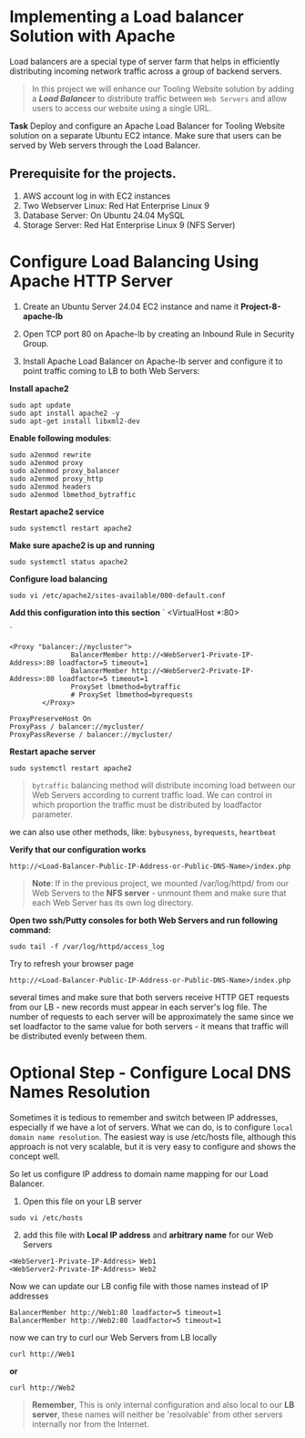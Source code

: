 # Implementing a Load balancer Solution with Apache
Load balancers are a special type of server farm that helps in efficiently distributing incoming network traffic across a group of backend servers.

> In this project we will enhance our Tooling Website solution by adding a ***Load Balancer*** to distribute traffic between `Web Servers` and allow users to access our website using a single URL.

**Task**
Deploy and configure an Apache Load Balancer for Tooling Website solution on a separate Ubuntu EC2 intance. Make sure that users can be served by Web servers through the Load Balancer.

## Prerequisite for the projects.
1. AWS account log in with EC2 instances
2. Two Webserver Linux: Red Hat Enterprise Linux 9
3. Database Server: On Ubuntu 24.04 MySQL
4. Storage Server: Red Hat Enterprise Linux 9 (NFS Server)

# Configure Load Balancing Using Apache HTTP Server 

1. Create an Ubuntu Server 24.04 EC2 instance and name it **Project-8-apache-lb**

2. Open TCP port 80 on Apache-lb by creating an Inbound Rule in Security Group.

3. Install Apache Load Balancer on Apache-lb server and configure it to point traffic coming to LB to both Web Servers:

**Install apache2**
```
sudo apt update
sudo apt install apache2 -y
sudo apt-get install libxml2-dev
```
**Enable following modules**:
```
sudo a2enmod rewrite
sudo a2enmod proxy
sudo a2enmod proxy_balancer
sudo a2enmod proxy_http
sudo a2enmod headers
sudo a2enmod lbmethod_bytraffic
```

**Restart apache2 service**

```
sudo systemctl restart apache2
```
**Make sure apache2 is up and running**
```
sudo systemctl status apache2
```

**Configure load balancing**
```
sudo vi /etc/apache2/sites-available/000-default.conf
```

**Add this configuration into this section**
`
 <VirtualHost *:80>
 
 </VirtualHost>
`

```
<Proxy "balancer://mycluster">
               BalancerMember http://<WebServer1-Private-IP-Address>:80 loadfactor=5 timeout=1
               BalancerMember http://<WebServer2-Private-IP-Address>:80 loadfactor=5 timeout=1
               ProxySet lbmethod=bytraffic
               # ProxySet lbmethod=byrequests
        </Proxy>
```

```
ProxyPreserveHost On
ProxyPass / balancer://mycluster/
ProxyPassReverse / balancer://mycluster/
```

**Restart apache server**
```
sudo systemctl restart apache2
```
> `bytraffic` balancing method will distribute incoming load between our Web Servers according to current traffic load. We can control in which proportion the traffic must be distributed by loadfactor parameter.

we can also use other methods, like: `bybusyness`, `byrequests`, `heartbeat`

**Verify that our configuration works** 

```
http://<Load-Balancer-Public-IP-Address-or-Public-DNS-Name>/index.php
```

> **Note**: If in the previous project, we mounted /var/log/httpd/ from our Web Servers to the **NFS server** - unmount them and make sure that each Web Server has its own log directory.

**Open two ssh/Putty consoles for both Web Servers and run following command:**
```
sudo tail -f /var/log/httpd/access_log
```
Try to refresh your browser page 
```
http://<Load-Balancer-Public-IP-Address-or-Public-DNS-Name>/index.php 
```

several times and make sure that both servers receive HTTP GET requests from our LB - new records must appear in each server's log file. The number of requests to each server will be approximately the same since we set loadfactor to the same value for both servers - it means that traffic will be distributed evenly between them.

# Optional Step - Configure Local DNS Names Resolution
Sometimes it is tedious to remember and switch between IP addresses, especially if we have a lot of servers. What we can do, is to configure `local domain name resolution`. The easiest way is use /etc/hosts file, although this approach is not very scalable, but it is very easy to configure and shows the concept well.

So let us configure IP address to domain name mapping for our Load Balancer.

1. Open this file on your LB server
```
sudo vi /etc/hosts
```
2. add this file with **Local IP address** and **arbitrary name** for our Web Servers
```
<WebServer1-Private-IP-Address> Web1
<WebServer2-Private-IP-Address> Web2
```
Now we can update our LB config file with those names instead of IP addresses
```
BalancerMember http://Web1:80 loadfactor=5 timeout=1
BalancerMember http://Web2:80 loadfactor=5 timeout=1
```
now we can try to curl our Web Servers from LB locally
```
curl http://Web1
```
 **or**
 ```
 curl http://Web2
```
> **Remember**, This is only internal configuration and also local to our **LB server**, these names will neither be 'resolvable' from other servers internally nor from the Internet.
